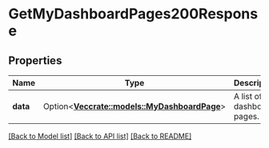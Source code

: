 # GetMyDashboardPages200Response

## Properties

Name | Type | Description | Notes
------------ | ------------- | ------------- | -------------
**data** | Option<[**Vec<crate::models::MyDashboardPage>**](MyDashboardPage.md)> | A list of my dashboard pages. | [optional]

[[Back to Model list]](../README.md#documentation-for-models) [[Back to API list]](../README.md#documentation-for-api-endpoints) [[Back to README]](../README.md)


